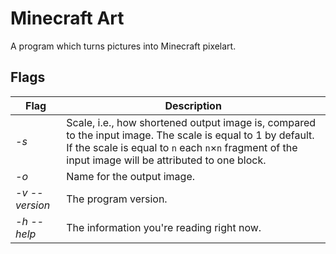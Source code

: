 # Minecraft Art
A program which turns pictures into Minecraft pixelart.

## Flags
| Flag | Description |
|-|-|
| *-s* | Scale, i.e., how shortened output image is, compared to the input image. The scale is equal to 1 by default. If the scale is equal to `n` each `n`×`n` fragment of the input image will be attributed to one block. |
| *-o* | Name for the output image. |
| *-v --version* | The program version. |
| *-h --help* | The information you're reading right now. |